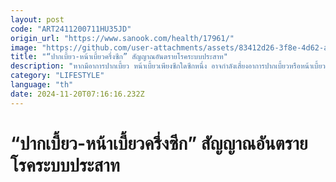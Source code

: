 ```yaml
---
layout: post
code: "ART2411200711HU35JD"
origin_url: "https://www.sanook.com/health/17961/"
image: "https://github.com/user-attachments/assets/83412d26-3f8e-4d62-a024-9bcc5b0f7f8d"
title: "“ปากเบี้ยว-หน้าเบี้ยวครึ่งซีก” สัญญาณอันตรายโรคระบบประสาท"
description: "หากมีอาการปากเบี้ยว หน้าเบี้ยวเพียงซีกใดซีกหนึ่ง อาจกำลังเสี่ยงอาการปากเบี้ยวหรือหน้าเบี้ยวครึ่งซีก (Bell’s palsy) เป็นผลมาจาก เส้นประสาทสมองคู่ที่ 7 ผิดปกติ"
category: "LIFESTYLE"
language: "th"
date: 2024-11-20T07:16:16.232Z
---
```


# “ปากเบี้ยว-หน้าเบี้ยวครึ่งซีก” สัญญาณอันตรายโรคระบบประสาท
